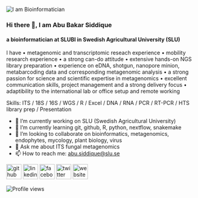 ![I am Bioinformatician](https://lh5.googleusercontent.com/LWcfCFqgbMTZMfsd98RClR8vEzYMYcSltj5L1A17iG37Ojb9e_DBbTbEAlDRH69sd4fpmIwjgajxgtDSuunQyLF1ClMgHxq6b7bKOdoKsmGdZ2WDaoXyg5aohc9-8lIwtQIrlV4YZXGD5asVsOsU5j7QWV_JwV-r1uI0Fh6ZlXt09tDqJjCbS7Rhd0BiBiv5=w1280)
### Hi there 👋, I am Abu Bakar Siddique
#### a bioinformatician at SLUBI in Swedish Agricultural University (SLU)

I have • metagenomic and transcriptomic reseach experience • mobility research experience • a strong can-do attitude • extensive hands-on NGS library preparation • experience on eDNA, shotgun, nanopore minion, metabarcoding data and corresponding metagenomic analysis • a strong passion for science and scientific expertise in metagenomics • excellent communication skills, project management and a strong delivery focus • adaptibility to the international lab or office setup and remote working

Skills: ITS / 18S / 16S / WGS / R / Excel / DNA /  RNA / PCR / RT-PCR / HTS library prep / Presentation

- 🔭 I’m currently working on SLU (Swedish Agricultural University) 
- 🌱 I’m currently learning git, github, R, python, nextflow, snakemake 
- 👯 I’m looking to collaborate on bioinformatics, metagenomics, endophytes, mycology, plant biology, virus 
- 💬 Ask me about ITS fungal metagenomics 
- 📫 How to reach me: abu.siddique@slu.se 


[<img src='https://cdn.jsdelivr.net/npm/simple-icons@3.0.1/icons/github.svg' alt='github' height='40'>](https://github.com/abu85)  [<img src='https://cdn.jsdelivr.net/npm/simple-icons@3.0.1/icons/linkedin.svg' alt='linkedin' height='40'>](https://www.linkedin.com/in/abu-bakar-siddique-11541861/)  [<img src='https://cdn.jsdelivr.net/npm/simple-icons@3.0.1/icons/facebook.svg' alt='facebook' height='40'>](https://www.facebook.com/a.b.s.biplob)  [<img src='https://cdn.jsdelivr.net/npm/simple-icons@3.0.1/icons/twitter.svg' alt='twitter' height='40'>](https://twitter.com/absiddique85)  [<img src='https://cdn.jsdelivr.net/npm/simple-icons@3.0.1/icons/icloud.svg' alt='website' height='40'>](https://sites.google.com/view/abubsiddique/home)  

![Profile views](https://gpvc.arturio.dev/abu85)  
